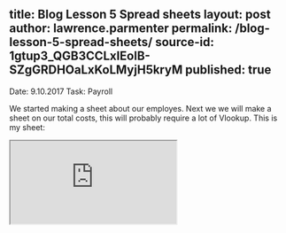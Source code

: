 title: Blog Lesson 5 Spread sheets
layout: post
author: lawrence.parmenter
permalink: /blog-lesson-5-spread-sheets/
source-id: 1gtup3_QGB3CCLxIEolB-SZgGRDHOaLxKoLMyjH5kryM
published: true
---
Date: 9.10.2017   Task: Payroll

We started making a sheet about our employes. Next we we will make a sheet on our total costs, this will probably require a lot of Vlookup. This is my sheet:

<iframe src="https://docs.google.com/spreadsheets/d/e/2PACX-1vSRDM6M5oHobQm5HDMG8t9IexUt_IKjaxXxG-ujEAgUeonB0F0UvfV2DQZmeKrJhe68dJlUZktDC82m/pubhtml?widget=true&amp;headers=false"></iframe>
